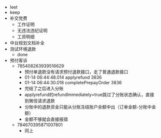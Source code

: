 - leet
- keep
- 补交党费
	- 工作证明
	- 无违法违纪证明
	- 工资明细
- 中台规划文档补全
- 测试环境退款
	- done
- 预付客诉
	- 785408263939516629
		- 预付单退款没有请求预付退款接口，走了普通退款接口
		- 01-14 06:44:48.014 applyrefund 3836
		- 01-14 06:44:30.018 completePrepayOrder 3836
		- 完结了之后进入分账
		- applyrefund的refundImmediately=true跳过了分账状态确认，直接到微信请求退款
		- 分账中的退款资金只能从分账冻结账户余额中出（订单金额-分账中金额）
		- 金额不够就会直接报错
	- 784670395871007801
		- 同上